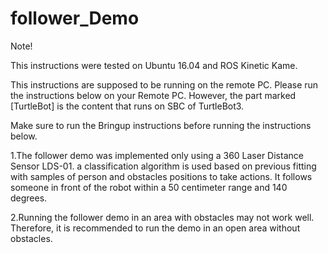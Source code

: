 # follower_Demo
Note!



This instructions were tested on Ubuntu 16.04 and ROS Kinetic Kame.



This instructions are supposed to be running on the remote PC. Please run the instructions below on your Remote PC. However, the part marked [TurtleBot] is the content that runs on SBC of TurtleBot3.



Make sure to run the Bringup instructions before running the instructions below.







1.The follower demo was implemented only using a 360 Laser Distance Sensor LDS-01. a classification algorithm is used based on previous fitting with samples of person and obstacles positions to take actions. It follows someone in front of the robot within a 50 centimeter range and 140 degrees.


2.Running the follower demo in an area with obstacles may not work well. Therefore, it is recommended to run the demo in an open area without obstacles.
